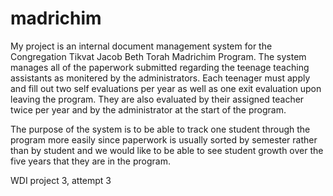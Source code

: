 madrichim
=========
My project is an internal document management system for the Congregation Tikvat Jacob Beth Torah Madrichim Program.  The system manages all of the paperwork submitted regarding the teenage teaching assistants as monitered by the administrators.  Each teenager must apply and fill out two self evaluations per year as well as one exit evaluation upon leaving the program.  They are also evaluated by their assigned teacher twice per year and by the administrator at the start of the program.

The purpose of the system is to be able to track one student through the program more easily since paperwork is usually sorted by semester rather than by student and we would like to be able to see student growth over the five years that they are in the program.

WDI project 3, attempt 3
